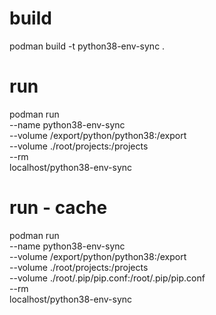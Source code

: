 # build
podman build -t python38-env-sync .

# run
podman run \
--name python38-env-sync \
--volume /export/python/python38:/export \
--volume ./root/projects:/projects \
--rm \
localhost/python38-env-sync

# run - cache
podman run \
--name python38-env-sync \
--volume /export/python/python38:/export \
--volume ./root/projects:/projects \
--volume ./root/.pip/pip.conf:/root/.pip/pip.conf \
--rm \
localhost/python38-env-sync
